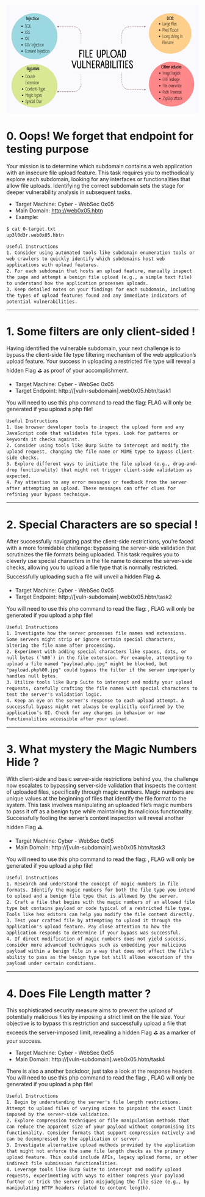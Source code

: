 ![image](images/1.png)

#  0. Oops! We forget that endpoint for testing purpose 

Your mission is to determine which subdomain contains a web application with an insecure file upload feature.
This task requires you to methodically explore each subdomain, looking for any interfaces or functionalities that allow file uploads.
Identifying the correct subdomain sets the stage for deeper vulnerability analysis in subsequent tasks.

- Target Machine: Cyber - WebSec 0x05
- Main Domain: http://web0x05.hbtn
- Example: 
```
$ cat 0-target.txt
up3l0d3r.web0x05.hbtn
```
```
Useful Instructions 
1. Consider using automated tools like subdomain enumeration tools or web crawlers to quickly identify which subdomains host web applications with upload features.
2. For each subdomain that hosts an upload feature, manually inspect the page and attempt a benign file upload (e.g., a simple text file) to understand how the application processes uploads.
3. Keep detailed notes on your findings for each subdomain, including the types of upload features found and any immediate indicators of potential vulnerabilities.
```
---

#  1. Some filters are only client-sided ! 

Having identified the vulnerable subdomain, your next challenge is to bypass the client-side file type filtering mechanism of the web application’s upload feature.
Your success in uploading a restricted file type will reveal a hidden Flag ⛳️ as proof of your accomplishment.

- Target Machine: Cyber - WebSec 0x05
- Target Endpoint: http://[vuln-subdomain].web0x05.hbtn/task1

You will need to use this php command to read the flag: <?php readfile('FLAG_1.txt') ?>
FLAG will only be generated if you upload a php file!

```
Useful Instructions
1. Use browser developer tools to inspect the upload form and any JavaScript code that validates file types. Look for patterns or keywords it checks against.
2. Consider using tools like Burp Suite to intercept and modify the upload request, changing the file name or MIME type to bypass client-side checks.
3. Explore different ways to initiate the file upload (e.g., drag-and-drop functionality) that might not trigger client-side validation as expected.
4. Pay attention to any error messages or feedback from the server after attempting an upload. These messages can offer clues for refining your bypass technique.
```
---

#  2. Special Characters are so special ! 

After successfully navigating past the client-side restrictions, you’re faced with a more formidable challenge: bypassing the server-side validation that scrutinizes the file formats being uploaded.
This task requires you to cleverly use special characters in the file name to deceive the server-side checks, allowing you to upload a file type that is normally restricted.
Successfully uploading such a file will unveil a hidden Flag ⛳️.

- Target Machine: Cyber - WebSec 0x05
- Target Endpoint: http://[vuln-subdomain].web0x05.hbtn/task2

You will need to use this php command to read the flag: <?php readfile('FLAG_2.txt') ?>,
FLAG will only be generated if you upload a php file!
```
Useful Instructions
1. Investigate how the server processes file names and extensions. Some servers might strip or ignore certain special characters, altering the file name after processing.
2. Experiment with adding special characters like spaces, dots, or null bytes (`%00`) in the file extension. For example, attempting to upload a file named "payload.php.jpg" might be blocked, but "payload.php%00.jpg" could bypass the filter if the server improperly handles null bytes.
3. Utilize tools like Burp Suite to intercept and modify your upload requests, carefully crafting the file names with special characters to test the server's validation logic.
4. Keep an eye on the server's response to each upload attempt. A successful bypass might not always be explicitly confirmed by the application’s UI. Check for any changes in behavior or new functionalities accessible after your upload.
```
---

#  3. What mystery the Magic Numbers Hide ? 

With client-side and basic server-side restrictions behind you, the challenge now escalates to bypassing server-side validation that inspects the content of uploaded files, specifically through magic numbers.
Magic numbers are unique values at the beginning of files that identify the file format to the system.
This task involves manipulating an uploaded file’s magic numbers to pass it off as a benign type while maintaining its malicious functionality.
Successfully fooling the server’s content inspection will reveal another hidden Flag ⛳️.

- Target Machine: Cyber - WebSec 0x05
- Main Domain: http://[vuln-subdomain].web0x05.hbtn/task3

You will need to use this php command to read the flag: <?php readfile('FLAG_3.txt') ?>,
FLAG will only be generated if you upload a php file!
```
Useful Instructions
1. Research and understand the concept of magic numbers in file formats. Identify the magic numbers for both the file type you intend to upload and a benign file type that is allowed by the server.
2. Craft a file that begins with the magic numbers of an allowed file type but contains payload or code typical of a restricted file type. Tools like hex editors can help you modify the file content directly.
3. Test your crafted file by attempting to upload it through the application's upload feature. Pay close attention to how the application responds to determine if your bypass was successful.
4. If direct modification of magic numbers does not yield success, consider more advanced techniques such as embedding your malicious payload within a benign file in a way that does not affect the file's ability to pass as the benign type but still allows execution of the payload under certain conditions.
```
---

#  4. Does File Length matter ? 

This sophisticated security measure aims to prevent the upload of potentially malicious files by imposing a strict limit on the file size.
Your objective is to bypass this restriction and successfully upload a file that exceeds the server-imposed limit, revealing a hidden Flag ⛳️ as a marker of your success.

- Target Machine: Cyber - WebSec 0x05
- Main Domain: http://[vuln-subdomain].web0x05.hbtn/task4

There is also a another backdoor, just take a look at the response headers
You will need to use this php command to read the flag: <?php readfile('FLAG_4.txt') ?>,
FLAG will only be generated if you upload a php file!
```
Useful Instructions
1. Begin by understanding the server's file length restrictions. Attempt to upload files of varying sizes to pinpoint the exact limit imposed by the server-side validation.
2. Explore compression techniques or file manipulation methods that can reduce the apparent size of your payload without compromising its functionality. Consider formats that support compression natively and can be decompressed by the application or server.
3. Investigate alternative upload methods provided by the application that might not enforce the same file length checks as the primary upload feature. This could include APIs, legacy upload forms, or other indirect file submission functionalities.
4. Leverage tools like Burp Suite to intercept and modify upload requests, experimenting with ways to either compress your payload further or trick the server into misjudging the file size (e.g., by manipulating HTTP headers related to content length).
```

